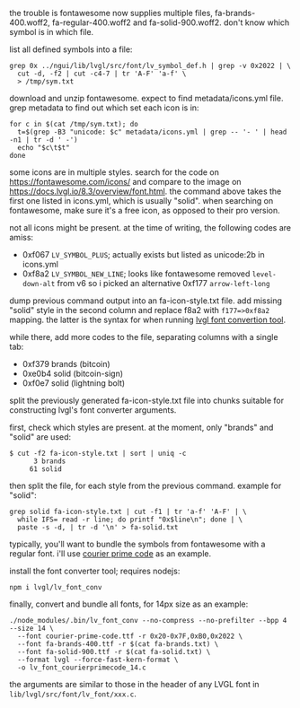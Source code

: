 the trouble is fontawesome now supplies multiple files,
fa-brands-400.woff2, fa-regular-400.woff2 and fa-solid-900.woff2.
don't know which symbol is in which file.

list all defined symbols into a file:

    grep 0x ../ngui/lib/lvgl/src/font/lv_symbol_def.h | grep -v 0x2022 | \
      cut -d, -f2 | cut -c4-7 | tr 'A-F' 'a-f' \
      > /tmp/sym.txt

download and unzip fontawesome. expect to find metadata/icons.yml file.
grep metadata to find out which set each icon is in:

    for c in $(cat /tmp/sym.txt); do
      t=$(grep -B3 "unicode: $c" metadata/icons.yml | grep -- '- ' | head -n1 | tr -d ' -')
      echo "$c\t$t"
    done

some icons are in multiple styles. search for the code on https://fontawesome.com/icons/
and compare to the image on https://docs.lvgl.io/8.3/overview/font.html.
the command above takes the first one listed in icons.yml, which is usually "solid".
when searching on fontawesome, make sure it's a free icon, as opposed to their pro version.

not all icons might be present. at the time of writing, the following codes are amiss:

- 0xf067 `LV_SYMBOL_PLUS`; actually exists but listed as unicode:2b in icons.yml 
- 0xf8a2 `LV_SYMBOL_NEW_LINE`; looks like fontawesome removed `level-down-alt` from v6
so i picked an alternative 0xf177 `arrow-left-long`

dump previous command output into an fa-icon-style.txt file. add missing "solid" style
in the second column and replace f8a2 with `f177=>0xf8a2` mapping. the latter is
the syntax for when running [lvgl font convertion tool](https://github.com/lvgl/lv_font_conv).

while there, add more codes to the file, separating columns with a single tab:

- 0xf379 brands (bitcoin)
- 0xe0b4 solid (bitcoin-sign)
- 0xf0e7 solid (lightning bolt)

split the previously generated fa-icon-style.txt file into chunks suitable for
constructing lvgl's font converter arguments.

first, check which styles are present. at the moment, only "brands" and "solid"
are used:

    $ cut -f2 fa-icon-style.txt | sort | uniq -c
          3 brands
         61 solid

then split the file, for each style from the previous command. example for "solid":

    grep solid fa-icon-style.txt | cut -f1 | tr 'a-f' 'A-F' | \
      while IFS= read -r line; do printf "0x$line\n"; done | \
      paste -s -d, | tr -d '\n' > fa-solid.txt

typically, you'll want to bundle the symbols from fontawesome with a regular font.
i'll use [courier prime code](https://github.com/quoteunquoteapps/courierprimecode)
as an example.

install the font converter tool; requires nodejs:

    npm i lvgl/lv_font_conv

finally, convert and bundle all fonts, for 14px size as an example:

    ./node_modules/.bin/lv_font_conv --no-compress --no-prefilter --bpp 4 --size 14 \
      --font courier-prime-code.ttf -r 0x20-0x7F,0xB0,0x2022 \
      --font fa-brands-400.ttf -r $(cat fa-brands.txt) \
      --font fa-solid-900.ttf -r $(cat fa-solid.txt) \
      --format lvgl --force-fast-kern-format \
      -o lv_font_courierprimecode_14.c 

the arguments are similar to those in the header of any LVGL font in `lib/lvgl/src/font/lv_font/xxx.c`.
